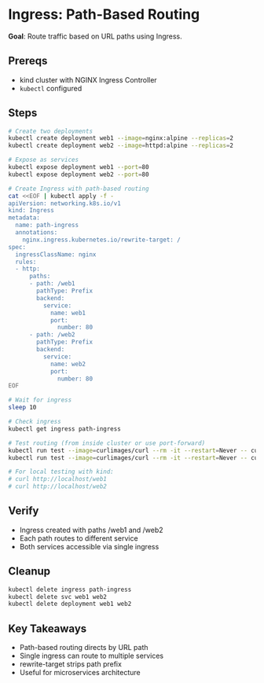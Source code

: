 # Ingress: Path-Based Routing

**Goal**: Route traffic based on URL paths using Ingress.

## Prereqs

- kind cluster with NGINX Ingress Controller
- `kubectl` configured

## Steps

```bash
# Create two deployments
kubectl create deployment web1 --image=nginx:alpine --replicas=2
kubectl create deployment web2 --image=httpd:alpine --replicas=2

# Expose as services
kubectl expose deployment web1 --port=80
kubectl expose deployment web2 --port=80

# Create Ingress with path-based routing
cat <<EOF | kubectl apply -f -
apiVersion: networking.k8s.io/v1
kind: Ingress
metadata:
  name: path-ingress
  annotations:
    nginx.ingress.kubernetes.io/rewrite-target: /
spec:
  ingressClassName: nginx
  rules:
  - http:
      paths:
      - path: /web1
        pathType: Prefix
        backend:
          service:
            name: web1
            port:
              number: 80
      - path: /web2
        pathType: Prefix
        backend:
          service:
            name: web2
            port:
              number: 80
EOF

# Wait for ingress
sleep 10

# Check ingress
kubectl get ingress path-ingress

# Test routing (from inside cluster or use port-forward)
kubectl run test --image=curlimages/curl --rm -it --restart=Never -- curl http://path-ingress.default.svc.cluster.local/web1 || true
kubectl run test --image=curlimages/curl --rm -it --restart=Never -- curl http://path-ingress.default.svc.cluster.local/web2 || true

# For local testing with kind:
# curl http://localhost/web1
# curl http://localhost/web2
```

## Verify

- Ingress created with paths /web1 and /web2
- Each path routes to different service
- Both services accessible via single ingress

## Cleanup

```bash
kubectl delete ingress path-ingress
kubectl delete svc web1 web2
kubectl delete deployment web1 web2
```

## Key Takeaways

- Path-based routing directs by URL path
- Single ingress can route to multiple services
- rewrite-target strips path prefix
- Useful for microservices architecture
